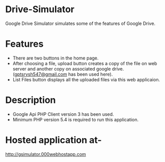 # Drive-Simulator
Google Drive Simulator simulates some of the features of Google Drive.

# Features
- There are two buttons in the home page.
- After choosing a file, upload button creates a copy of the file on web server and another 
  copy on associated google drive. (gptsrvsh547@gmail.com has been used here).
- List Files button displays all the uploaded files via this web applicaion.

# Description
- Google Api PHP Client version 3 has been used.
- Minimum PHP version 5.4 is required to run this application.

# Hosted application at-
http://gsimulator.000webhostapp.com
